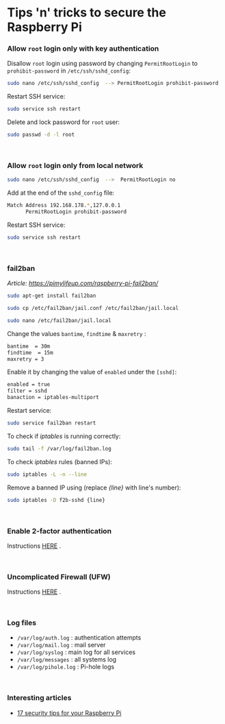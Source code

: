 # Tips 'n' tricks to secure the Raspberry Pi

### Allow `root` login **only** with key authentication

Disallow `root` login using password by changing `PermitRootLogin` to `prohibit-password` in `/etc/ssh/sshd_config`:
``` bash
sudo nano /etc/ssh/sshd_config	-->	PermitRootLogin prohibit-password
```

Restart SSH service:
``` bash
sudo service ssh restart
```

Delete and lock password for `root` user:
``` bash
sudo passwd -d -l root
```

<br>

### Allow `root` login **only** from local network

``` bash
sudo nano /etc/ssh/sshd_config  -->  PermitRootLogin no
```

Add at the end of the `sshd_config` file:

``` bash
Match Address 192.168.178.*,127.0.0.1
      PermitRootLogin prohibit-password
```

Restart SSH service:
``` bash
sudo service ssh restart
```

<br>

### fail2ban

*Article: https://pimylifeup.com/raspberry-pi-fail2ban/*

``` bash
sudo apt-get install fail2ban

sudo cp /etc/fail2ban/jail.conf /etc/fail2ban/jail.local

sudo nano /etc/fail2ban/jail.local
```

Change the values `bantime`, `findtime` & `maxretry` :

``` bash
bantime  = 30m
findtime  = 15m
maxretry = 3
```

Enable it by changing the value of `enabled` under the `[sshd]`:

``` bash
enabled = true
filter = sshd
banaction = iptables-multiport
```

Restart service:

``` bash
sudo service fail2ban restart
```

To check if *iptables* is running correctly:

``` bash
sudo tail -f /var/log/fail2ban.log
```

To check *iptables* rules (banned IPs):

``` bash
sudo iptables -L -n --line
```

Remove a banned IP using (replace *{line}* with line's number):

``` bash
sudo iptables -D f2b-sshd {line}
```

<br>

### Enable 2-factor authentication

Instructions [HERE](https://github.com/smyrnakis/raspberry-born/blob/main/chapters/2FA.md) .

<br>

### Uncomplicated Firewall (UFW)

Instructions [HERE](https://github.com/smyrnakis/raspberry-born/blob/main/chapters/ufw.md) .

<br>

### Log files

- `/var/log/auth.log` : authentication attempts
- `/var/log/mail.log` : mail server
- `/var/log/syslog` : main log for all services
- `/var/log/messages` : all systems log
- `/var/log/pihole.log` : Pi-hole logs

<br>

### Interesting articles

- [17 security tips for your Raspberry Pi](https://raspberrytips.com/security-tips-raspberry-pi/)



<br>
